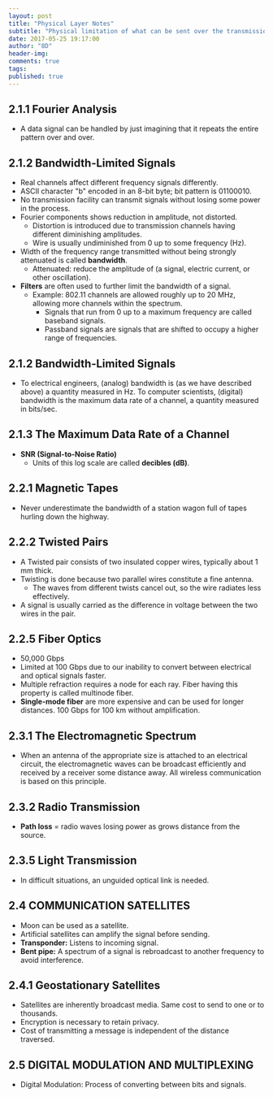 ```yaml
---
layout: post
title: "Physical Layer Notes"
subtitle: "Physical limitation of what can be sent over the transmission channel."
date: 2017-05-25 19:17:00
author: "8D"
header-img: 
comments: true
tags: 
published: true
---
```


## 2.1.1 Fourier Analysis
- A data signal can be handled by just imagining that it repeats the entire pattern over and over.

## 2.1.2 Bandwidth-Limited Signals
- Real channels affect different frequency signals differently.
- ASCII character "b" encoded in an 8-bit byte; bit pattern is 01100010.
- No transmission facility can transmit signals without losing some power in the process.
- Fourier components shows reduction in amplitude, not distorted.
	- Distortion is introduced due to transmission channels having different diminishing amplitudes.
	- Wire is usually undiminished from 0 up to some frequency (Hz).
- Width of the frequency range transmitted without being strongly attenuated is called **bandwidth**. 
	- Attenuated: reduce the amplitude of (a signal, electric current, or other oscillation).
- **Filters** are often used to further limit the bandwidth of a signal.
	- Example: 802.11 channels are allowed roughly up to 20 MHz, allowing more channels within the spectrum.
		- Signals that run from 0 up to a maximum frequency are called baseband signals.
		- Passband signals are signals that are shifted to occupy a higher range of frequencies.
            
## 2.1.2 Bandwidth-Limited Signals
- To electrical engineers, (analog) bandwidth is (as we have described above) a quantity measured in Hz. To computer scientists, (digital) bandwidth is the maximum data rate of a channel, a quantity measured in bits/sec.

## 2.1.3 The Maximum Data Rate of a Channel
- **SNR (Signal-to-Noise Ratio)**
	- Units of this log scale are called **decibles (dB)**.
    
## 2.2.1 Magnetic Tapes
- Never underestimate the bandwidth of a station wagon full of tapes hurling down the highway.

## 2.2.2 Twisted Pairs
- A Twisted pair consists of two insulated copper wires, typically about 1 mm thick.
- Twisting is done because two parallel wires constitute a fine antenna.
	- The waves from different twists cancel out, so the wire radiates less effectively.
- A  signal is usually carried as the difference in voltage between the two wires in the pair.

## 2.2.5 Fiber Optics
- 50,000 Gbps
- Limited at 100 Gbps due to our inability to convert between electrical and optical signals faster.
- Multiple refraction requires a node for each ray. Fiber having this property is called multinode fiber.
- **Single-mode fiber** are more expensive and can be used for longer distances. 100 Gbps for 100 km without amplification.

## 2.3.1 The Electromagnetic Spectrum
- When an antenna of the appropriate size is attached to an electrical circuit, the electromagnetic waves can be broadcast efficiently and received by a receiver some distance away. All wireless communication is based on this principle.

## 2.3.2 Radio Transmission
- **Path loss** = radio waves losing power as grows distance from the source.

## 2.3.5 Light Transmission
- In difficult situations, an unguided optical link is needed.

## 2.4 COMMUNICATION SATELLITES
- Moon can be used as a satellite.
- Artificial satellites can amplify the signal before sending.
- **Transponder:** Listens to incoming signal.
- **Bent pipe:** A spectrum of a signal is rebroadcast to another frequency to avoid interference.

## 2.4.1 Geostationary Satellites
- Satellites are inherently broadcast media. Same cost to send to one or to thousands.
- Encryption is necessary to retain privacy.
- Cost of transmitting a message is independent of the distance traversed.

## 2.5 DIGITAL MODULATION AND MULTIPLEXING
- Digital Modulation: Process of converting between bits and signals.
